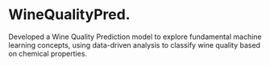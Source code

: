 # WineQualityPred.
Developed a Wine Quality Prediction model to explore fundamental machine learning concepts, using data-driven analysis to classify wine quality based on chemical properties.
